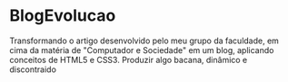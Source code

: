# BlogEvolucao
 Transformando o artigo desenvolvido pelo meu grupo da faculdade, em cima da matéria de "Computador e Sociedade" em um blog, aplicando conceitos de HTML5 e CSS3. Produzir algo bacana, dinâmico e discontraido

